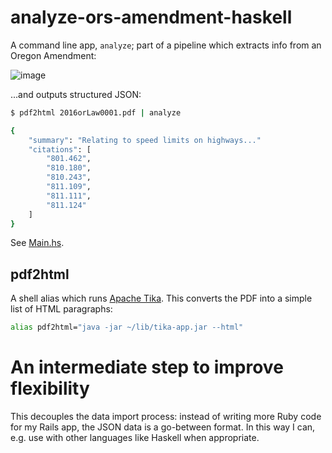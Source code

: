 # analyze-ors-amendment-haskell

A command line app, `analyze`; part of a pipeline which extracts info from an Oregon Amendment:


![image](https://raw.githubusercontent.com/dogweather/analyze-ors-amendment-haskell/master/fixtures/typical-pdf.png)

...and outputs structured JSON:

```sh
$ pdf2html 2016orLaw0001.pdf | analyze

{
    "summary": "Relating to speed limits on highways..."
    "citations": [
        "801.462",
        "810.180",
        "810.243",
        "811.109",
        "811.111",
        "811.124"
    ]
}
```

See [Main.hs](https://github.com/dogweather/analyze-ors-amendment-haskell/blob/master/analyze/src/Main.hs).

## pdf2html

A shell alias which runs [Apache Tika](https://tika.apache.org/). This converts the PDF into a simple list of HTML paragraphs:

```bash
alias pdf2html="java -jar ~/lib/tika-app.jar --html"
```


# An intermediate step to improve flexibility

This decouples the data import process: instead of writing more Ruby code for my Rails app, the JSON data is a go-between format. In this way I can, e.g. use with other languages like Haskell when appropriate.
